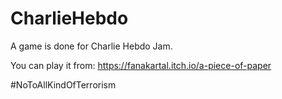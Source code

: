 # CharlieHebdo
A game is done for Charlie Hebdo Jam.

You can play it from: https://fanakartal.itch.io/a-piece-of-paper

#NoToAllKindOfTerrorism
